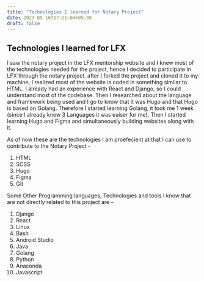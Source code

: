 ```yaml
---
title: "Technologies I learned for Notary Project"
date: 2023-05-16T17:21:04+05:30
draft: false
---
```


## Technologies I learned for LFX

I saw the notary project in the  LFX mentorship website and I knew most of the technologies needed for the project, hence I decided to participate in LFX through the notary project. after I forked the project and cloned it to my machine, I realized most of the website is coded in something similar to HTML. I already had an experience with React and Django, so I could understand most of the codebase. Then I researched about the language and framework being used and I go to know that it was Hugo and that Hugo is based on Golang. Therefore I started learning Golang, it took me 1 week (since I already knew 3 Languages it was eaiser for me). Then I started learning Hugo and Figma and simultaneously building websites along with it.

As of now these are the technologies I am proefecient at that I can use to contribute to the Notary Project -

1. HTML
2. SCSS
3. Hugo
4. Figma
5. Git

Some Other Programming languages, Technologies and tools I know that are not directly related to this project are -

1. Django
2. React
3. Linux
4. Bash
5. Android Studio
6. Java
7. Golang
8. Python
9. Anaconda
10. Javascript
